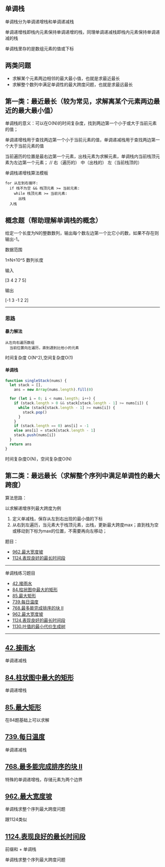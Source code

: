 ## 单调栈

单调栈分为单调递增栈和单调递减栈

单调递增栈即栈内元素保持单调递增的栈，同理单调递减栈即栈内元素保持单调递减的栈

单调栈里存的是数组元素的值或下标

## 两类问题

- 求解某个元素两边相邻的最大最小值，也就是求最近最长
- 求解整个数列中满足单调性的最大跨度问题，也就是求最远最长

## 第一类：最近最长（较为常见，求解离某个元素两边最近的最大最小值）

单调栈的意义：可以在O(N)的时间复杂度，找到两边第一个小于或大于当前元素的值；

单调递增栈用于查找两边第一个小于当前元素的值，单调递减栈用于查找两边第一个大于当前元素的值

当前遍历的位置是最右边第一个元素，出栈元素为求解元素，单调栈内当前栈顶元素为左边第一个元素； // 右（遍历的） 中（出栈的） 左（当前栈顶的）

单调栈递增栈算法模板

```template
for 从左到右循环:
  if 栈不为空 && 栈顶元素 >= 当前元素:
    while 栈顶元素 >= 当前元素:
      出栈
  入栈
```

## 概念题（帮助理解单调栈的概念）

给定一个长度为N的整数数列，输出每个数左边第一个比它小的数，如果不存在则输出-1。

数据范围

1≤N≤10^5 数列长度

输入

[3 4 2 7 5]

输出

[-1 3 -1 2 2]

---

### 思路

#### 暴力解法

```template
从左向右遍历数组
  当前位置向左遍历，直到遇到比他小的元素
```

时间复杂度 O(N^2),空间复杂度O(1)

#### 单调栈

```javascript
function singleStack(nums) {
  let stack = [],
    ans = new Array(nums.length).fill(0)

  for (let i = 0; i < nums.length; i++) {
    if (stack.length > 0 && stack[stack.length - 1] >= nums[i]) {
      while (stack[stack.length - 1] >= nums[i]) {
        stack.pop()
      }
    }
    if (stack.length == 0) ans[i] = -1
    else ans[i] = stack[stack.length - 1]
    stack.push(nums[i])
  }
  return ans
}
```

时间复杂度O(N)，空间复杂度O(N)

## 第二类：最远最长（求解整个序列中满足单调性的最大跨度）

算法思路：

以求解递增序列最大跨度为例

1. 定义单减栈，保存从左到右出现的最小值的下标
2. 从右到左遍历，当元素大于栈顶元素，出栈，更新最大跨度max；直到栈为空或移动到下标为max的位置，不需要再向左移动；

题目：

- [962.最大宽度坡](../algorithms/901-1000/962.%20最大宽度坡.md)
- [1124.表现良好的最长时间段](../algorithms/1101-1200/1124.%20表现良好的最长时间段.md)

---

单调栈练习题目

- [42.接雨水](../algorithms/1-100/42.%20接雨水.md)
- [84.柱状图中最大的矩形](../algorithms/1-100/84.%20柱状图中最大的矩形.md)
- [85.最大矩形](../algorithms/1-100/85.%20最大矩形.md)
- [739.每日温度](../algorithms/701-800/739.%20每日温度.md)
- [768.最多能完成排序的块 II](../algorithms/701-800/768.%20最多能完成排序的块%20II.md)
- [962.最大宽度坡](../algorithms/901-1000/962.%20最大宽度坡.md)
- [1124.表现良好的最长时间段](../algorithms/1101-1200/1124.%20表现良好的最长时间段.md)
- [1130.叶值的最小代价生成树](../algorithms/1101-1200/1130.%20叶值的最小代价生成树.md)

---

## [42.接雨水](../algorithms/1-100/42.%20接雨水.md)

单调递减栈

## [84.柱状图中最大的矩形](../algorithms/1-100/84.%20柱状图中最大的矩形.md)

单调递增栈

## [85.最大矩形](../algorithms/1-100/85.%20最大矩形.md)

在84题基础上可以求解

## [739.每日温度](../algorithms/1-100/739.%20每日温度.md)

单调递减栈

## [768.最多能完成排序的块 II](../algorithms/1-100/768.%20最多能完成排序的块%20II.md)

特殊的单调递增栈，存储元素为两个边界

## [962.最大宽度坡](../algorithms/901-1000/962.%20最大宽度坡.md)

单调栈求整个序列最大跨度问题

跟1124类似

## [1124.表现良好的最长时间段](../algorithms/1101-1200/1124.%20表现良好的最长时间段.md)

前缀和 + 单调栈

单调栈求整个序列最大跨度问题
